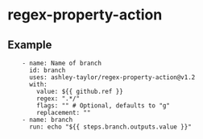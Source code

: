 # regex-property-action

## Example
```
    - name: Name of branch
      id: branch
      uses: ashley-taylor/regex-property-action@v1.2
      with:
        value: ${{ github.ref }}
        regex: ".*/"
        flags: "" # Optional, defaults to "g"
        replacement: ""
    - name: branch
      run: echo "${{ steps.branch.outputs.value }}"
``` 
   
   
   